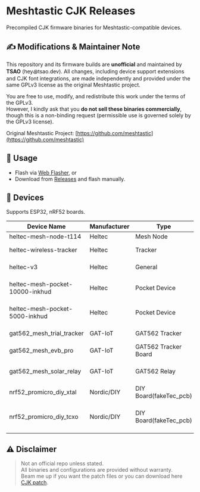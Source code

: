 # Meshtastic CJK Releases

Precompiled CJK firmware binaries for Meshtastic-compatible devices.

## ✍️ Modifications & Maintainer Note

This repository and its firmware builds are **unofficial** and maintained by **TSAO** (hey꩜tsao.dev).
All changes, including device support extensions and CJK font integrations, are made independently and provided under the same GPLv3 license as the original Meshtastic project.

You are free to use, modify, and redistribute this work under the terms of the GPLv3.  
However, I kindly ask that you **do not sell these binaries commercially**, though this is a non-binding request (permissible use is governed solely by the GPLv3 license).

Original Meshtastic Project: [https://github.com/meshtastic](https://github.com/meshtastic)

## 🚀 Usage

- Flash via [Web Flasher](https://flasher.meshtastic.org), or
- Download from [Releases](https://github.com/csrutil/meshtastic-releases) and flash manually.

## 📱 Devices

Supports ESP32, nRF52 boards.

| Device Name | Manufacturer | Type | Key Features |
|-------------|--------------|------|--------------|
| heltec-mesh-node-t114 | Heltec | Mesh Node | T114 variant |
| heltec-wireless-tracker | Heltec | Tracker | Wireless tracking |
| heltec-v3 | Heltec | General | Version 3 device |
| heltec-mesh-pocket-10000-inkhud | Heltec | Pocket Device | 10000mAh battery, ink HUD display |
| heltec-mesh-pocket-5000-inkhud | Heltec | Pocket Device | 5000mAh battery, ink HUD display |
| gat562_mesh_trial_tracker | GAT-IoT | GAT562 Tracker | Out of box variant |
| gat562_mesh_evb_pro | GAT-IoT | GAT562 Tracker Board | Professional variant |
| gat562_mesh_solar_relay | GAT-IoT | GAT562 Relay | Solar-powered variant |
| nrf52_promicro_diy_xtal | Nordic/DIY | DIY Board(fakeTec_pcb) | Crystal oscillator |
| nrf52_promicro_diy_tcxo | Nordic/DIY | DIY Board(fakeTec_pcb) | Temperature-compensated crystal oscillator |

## ⚠️ Disclaimer

> Not an official repo unless stated.  
> All binaries and configurations are provided without warranty.  
> Beam me up if you want the patch files or you can download here [CJK patch](https://github.com/whywilson/meshtastic-firmware/commit/fd672aa0e4172a28f2c4f06c9b8d1b4ab86aacb6#diff-efc04cdb1a550eb433fb6d101f1de4c358546a8b02a7e0b5b17256f60d6e0869).
